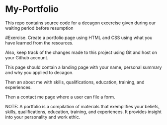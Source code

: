 # My-Portfolio
This repo contains source code for a decagon excercise given during our waiting period before resumption 

#Exercise.
Create a portfolio page using HTML and CSS using what you have learned from the resources. 

Also, keep track of the changes made to this project using Git and host on your Github account. 

This page should contain a landing page with your name, personal summary and why you applied to decagon. 

Then an about me with skills, qualifications, education, training, and experiences. 

Then a contact me page where a user can file a form. 

NOTE: A portfolio is a compilation of materials that exemplifies your beliefs, skills, qualifications, education, training, and experiences. It provides insight into your personality and work ethic.
